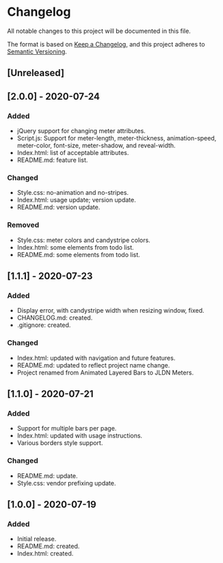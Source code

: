 # Changelog

All notable changes to this project will be documented in this file.

The format is based on [Keep a Changelog](https://keepachangelog.com/en/1.0.0/),
and this project adheres to [Semantic Versioning](https://semver.org/spec/v2.0.0.html).

## [Unreleased]

## [2.0.0] - 2020-07-24

### Added

- jQuery support for changing meter attributes.
- Script.js: Support for meter-length, meter-thickness, animation-speed, meter-color, font-size, meter-shadow, and reveal-width.
- Index.html: list of acceptable attributes.
- README.md: feature list.

### Changed

- Style.css: no-animation and no-stripes.
- Index.html: usage update; version update.
- README.md: version update.

### Removed

- Style.css: meter colors and candystripe colors.
- Index.html: some elements from todo list.
- README.md: some elements from todo list.

## [1.1.1] - 2020-07-23

### Added

- Display error, with candystripe width when resizing window, fixed.
- CHANGELOG.md: created.
- .gitignore: created.

### Changed

- Index.html: updated with navigation and future features.
- README.md: updated to reflect project name change.
- Project renamed from Animated Layered Bars to JLDN Meters.

## [1.1.0] - 2020-07-21

### Added

- Support for multiple bars per page.
- Index.html: updated with usage instructions.
- Various borders style support.

### Changed

- README.md: update.
- Style.css: vendor prefixing update.

## [1.0.0] - 2020-07-19

### Added

- Initial release.
- README.md: created.
- Index.html: created.
